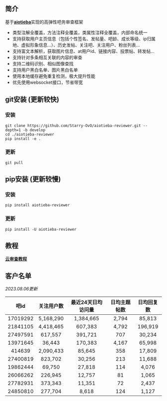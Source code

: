 ## 简介

基于[**aiotieba**](https://github.com/Starry-OvO/aiotieba)实现的高弹性吧务审查框架

+ 类型注解全覆盖，方法注释全覆盖，类属性注释全覆盖，内部命名统一
+ 支持获取用户主页信息（包括个性签名、发帖量、吧龄、成长等级、ip归属地、虚拟形象信息...）、历史发帖、关注吧、关注用户、粉丝列表...
+ 支持富文本解析，获取图片信息、at用户id、链接内容、投票帖、转发帖...
+ 支持针对多条相互关联的内容的审查
+ 支持二维码识别、相似图像查找
+ 支持用户黑白名单、图片黑白名单
+ 使用本地缓存避免重复检测，极大提升性能
+ 优先使用websocket接口，节省带宽

## git安装 (更新较快)

### 安装

```shell
git clone https://github.com/Starry-OvO/aiotieba-reviewer.git --depth=1 -b develop
cd ./aiotieba-reviewer
pip install -e .
```

### 更新

```shell
git pull
```

## pip安装 (更新较慢)

### 安装

```shell
pip install aiotieba-reviewer
```

### 更新

```shell
pip install -U aiotieba-reviewer
```

## 教程

[**云审查教程**](tutorial/reviewer.md)

## 客户名单

*2023.08.06更新*

|   吧id   | 关注用户数 | 最近24天日均访问量 | 日均主题帖数 | 日均回复数 |
| :------: | :--------: | :----------------: | :----------: | :--------: |
| 17019292 | 5,168,290  |     1,384,665      |    2,794     |   85,813   |
| 21841105 | 4,418,465  |      607,383       |    4,792     |  196,919   |
| 27497591 |  617,557   |      391,721       |     707      |   30,234   |
| 13971645 |   36,443   |      170,383       |    4,167     |   65,998   |
|  414639  | 2,090,433  |       85,645       |     358      |   17,809   |
| 27400819 |  823,702   |       30,256       |     213      |   11,688   |
| 19862444 |   69,750   |       27,818       |     114      |   4,076    |
| 26066262 |  226,945   |       12,757       |      81      |   1,065    |
| 27782931 |  373,343   |       11,351       |      72      |   2,437    |
| 24850810 |  277,704   |       8,618        |     124      |   1,127    |
